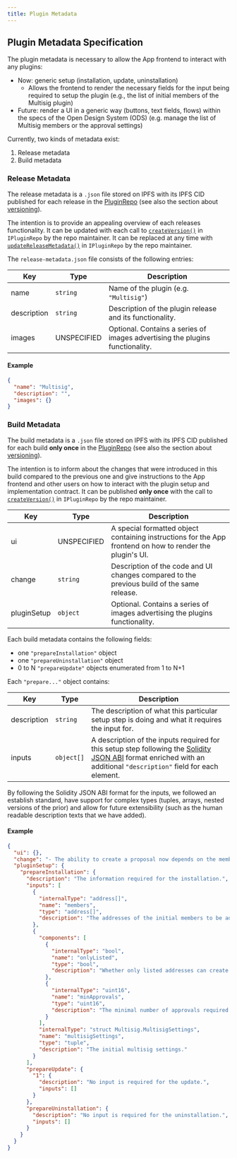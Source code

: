 ```yaml
---
title: Plugin Metadata
---
```


## Plugin Metadata Specification

The plugin metadata is necessary to allow the App frontend to interact with any plugins:

- Now: generic setup (installation, update, uninstallation)
  - Allows the frontend to render the necessary fields for the input being required to setup the plugin (e.g., the list of initial members of the Multisig plugin)
- Future: render a UI in a generic way (buttons, text fields, flows) within the specs of the Open Design System (ODS) (e.g. manage the list of Multisig members or the approval settings)

Currently, two kinds of metadata exist:

1. Release metadata
2. Build metadata

### Release Metadata

The release metadata is a `.json` file stored on IPFS with its IPFS CID published for each release in the [PluginRepo](../../../01-how-it-works/02-framework/02-plugin-management/01-plugin-repo/index.md) (see also the section about [versioning](../07-publication/01-versioning.md#)).

The intention is to provide an appealing overview of each releases functionality.
It can be updated with each call to [`createVersion()`](../../../03-reference-guide/framework/plugin/repo/IPluginRepo.md#external-function-createversion) in `IPluginRepo` by the repo maintainer.
It can be replaced at any time with [`updateReleaseMetadata()`](../../../03-reference-guide/framework/plugin/repo/IPluginRepo.md#external-function-updatereleasemetadata) in `IPluginRepo` by the repo maintainer.

The `release-metadata.json` file consists of the following entries:

| Key         | Type        | Description                                                                  |
| ----------- | ----------- | ---------------------------------------------------------------------------- |
| name        | `string`    | Name of the plugin (e.g. `"Multisig"`)                                       |
| description | `string`    | Description of the plugin release and its functionality.                     |
| images      | UNSPECIFIED | Optional. Contains a series of images advertising the plugins functionality. |

#### Example

```json
{
  "name": "Multisig",
  "description": "",
  "images": {}
}
```

### Build Metadata

The build metadata is a `.json` file stored on IPFS with its IPFS CID published for each build **only once** in the [PluginRepo](../../../01-how-it-works/02-framework/02-plugin-management/01-plugin-repo/index.md) (see also the section about [versioning](../07-publication/01-versioning.md#)).

The intention is to inform about the changes that were introduced in this build compared to the previous one and give instructions to the App frontend and other users on how to interact with the plugin setup and implementation contract.
It can be published **only once** with the call to [`createVersion()`](../../../03-reference-guide/framework/plugin/repo/IPluginRepo.md#external-function-createversion) in `IPluginRepo` by the repo maintainer.

| Key         | Type        | Description                                                                                               |
| ----------- | ----------- | --------------------------------------------------------------------------------------------------------- |
| ui          | UNSPECIFIED | A special formatted object containing instructions for the App frontend on how to render the plugin's UI. |
| change      | `string`    | Description of the code and UI changes compared to the previous build of the same release.                |
| pluginSetup | `object`    | Optional. Contains a series of images advertising the plugins functionality.                              |

Each build metadata contains the following fields:

- one `"prepareInstallation"` object
- one `"prepareUninstallation"` object
- 0 to N `"prepareUpdate"` objects enumerated from 1 to N+1

Each `"prepare..."` object contains:

| Key         | Type       | Description                                                                                                                                                                                                                                    |
| ----------- | ---------- | ---------------------------------------------------------------------------------------------------------------------------------------------------------------------------------------------------------------------------------------------- |
| description | `string`   | The description of what this particular setup step is doing and what it requires the input for.                                                                                                                                                |
| inputs      | `object[]` | A description of the inputs required for this setup step following the [Solidity JSON ABI](https://docs.ethers.org/v5/api/utils/abi/formats/#abi-formats--solidity) format enriched with an additional `"description"` field for each element. |

By following the Solidity JSON ABI format for the inputs, we followed an establish standard, have support for complex types (tuples, arrays, nested versions of the prior) and allow for future extensibility (such as the human readable description texts that we have added).

#### Example

```json
{
  "ui": {},
  "change": "- The ability to create a proposal now depends on the membership status of the current instead of the snapshot block.\n- Added a check ensuring that the initial member list cannot overflow.",
  "pluginSetup": {
    "prepareInstallation": {
      "description": "The information required for the installation.",
      "inputs": [
        {
          "internalType": "address[]",
          "name": "members",
          "type": "address[]",
          "description": "The addresses of the initial members to be added."
        },
        {
          "components": [
            {
              "internalType": "bool",
              "name": "onlyListed",
              "type": "bool",
              "description": "Whether only listed addresses can create a proposal or not."
            },
            {
              "internalType": "uint16",
              "name": "minApprovals",
              "type": "uint16",
              "description": "The minimal number of approvals required for a proposal to pass."
            }
          ],
          "internalType": "struct Multisig.MultisigSettings",
          "name": "multisigSettings",
          "type": "tuple",
          "description": "The initial multisig settings."
        }
      ],
      "prepareUpdate": {
        "1": {
          "description": "No input is required for the update.",
          "inputs": []
        }
      },
      "prepareUninstallation": {
        "description": "No input is required for the uninstallation.",
        "inputs": []
      }
    }
  }
}
```
